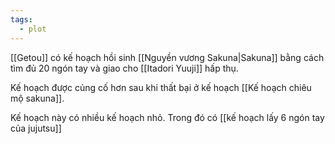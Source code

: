 ```yaml
---
tags:
  - plot
---
```


[[Getou]] có kế hoạch hồi sinh [[Nguyền vương Sakuna|Sakuna]] bằng cách tìm đủ 20 ngón tay và giao cho [[Itadori Yuuji]] hấp thụ.

Kế hoạch được củng cố hơn sau khi thất bại ở kế hoạch [[Kế hoạch chiêu mộ sakuna]].

Kế hoạch này có nhiều kế hoạch nhỏ. Trong đó có [[kế hoạch lấy 6 ngón tay của jujutsu]]